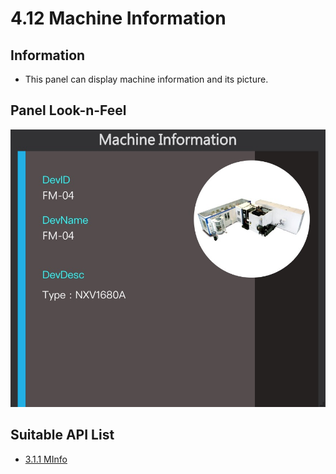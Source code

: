# 4.12 Machine Information

## Information

* This panel can display machine information and its picture.

## Panel Look-n-Feel

![](/images/4.12-MInfo.jpg)

## Suitable API List
  * [3.1.1 MInfo](/api/3.1_machine_info_funcs/MInfo.md)
